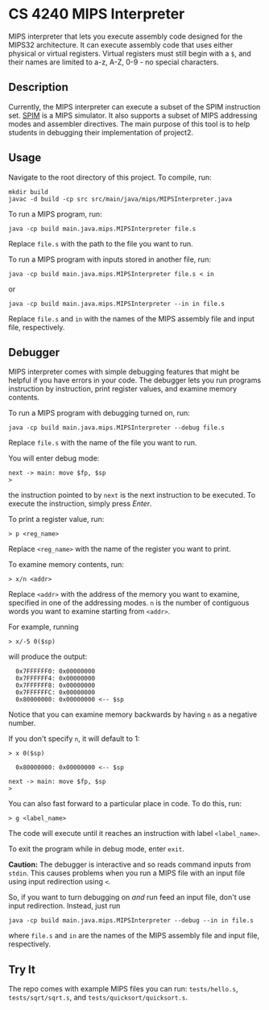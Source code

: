 # CS 4240 MIPS Interpreter

MIPS interpreter that lets you execute assembly code designed for the MIPS32 architecture.
It can execute assembly code that uses either physical or virtual registers. Virtual registers must still begin with a `$`, and their names are limited to a-z, A-Z, 0-9 - no special characters.

## Description
Currently, the MIPS interpreter can execute a subset of the SPIM instruction set. [SPIM](https://en.wikipedia.org/wiki/SPIM#targetText=SPIM%20is%20a%20MIPS%20processor,the%20University%20of%20Wisconsin%E2%80%93Madison.) is a MIPS simulator. It also supports a subset of MIPS addressing modes and assembler directives. The main purpose of this tool is to help students in debugging their implementation of project2.

## Usage
Navigate to the root directory of this project. To compile, run:

```
mkdir build
javac -d build -cp src src/main/java/mips/MIPSInterpreter.java
```

To run a MIPS program, run:

```
java -cp build main.java.mips.MIPSInterpreter file.s
```

Replace `file.s` with the path to the file you want to run.

To run a MIPS program with inputs stored in another file, run:

```
java -cp build main.java.mips.MIPSInterpreter file.s < in
```

or

```
java -cp build main.java.mips.MIPSInterpreter --in in file.s
```

Replace `file.s` and `in` with the names of the MIPS assembly file and input file, respectively.

## Debugger
MIPS interpreter comes with simple debugging features that might be helpful if you have errors in
your code. The debugger lets you run programs instruction by instruction, print register values, and
examine memory contents.

To run a MIPS program with debugging turned on, run:

```
java -cp build main.java.mips.MIPSInterpreter --debug file.s
```

Replace `file.s` with the name of the file you want to run.

You will enter debug mode:

```
next -> main: move $fp, $sp
> 
```

the instruction pointed to by `next` is the next instruction to be executed. To execute the
instruction, simply press _Enter_.

To print a register value, run:

```
> p <reg_name>
```

Replace `<reg_name>` with the name of the register you want to print.

To examine memory contents, run:

```
> x/n <addr>
```

Replace `<addr>` with the address of the memory you want to examine,
specified in one of the addressing modes. `n` is the number of
contiguous words you want to examine starting from `<addr>`.

For example, running

```
> x/-5 0($sp)
```

will produce the output:

```
  0x7FFFFFF0: 0x00000000
  0x7FFFFFF4: 0x00000000
  0x7FFFFFF8: 0x00000000
  0x7FFFFFFC: 0x00000000
  0x80000000: 0x00000000 <-- $sp
```

Notice that you can examine memory backwards by having `n` as a negative number.

If you don't specify `n`, it will default to 1:

```
> x 0($sp)

  0x80000000: 0x00000000 <-- $sp

next -> main: move $fp, $sp
>
```

You can also fast forward to a particular place in code. To do this, run:

```
> g <label_name>
```

The code will execute until it reaches an instruction with label `<label_name>`.

To exit the program while in debug mode, enter `exit`.

**Caution:** The debugger is interactive and so reads command inputs from `stdin`. This causes
problems when you run a MIPS file with an input file using input redirection using `<`.

So, if you want to turn debugging on _and_ run feed an input file, don't use input redirection. Instead, just
run

```
java -cp build main.java.mips.MIPSInterpreter --debug --in in file.s
```

where `file.s` and `in` are the names of the MIPS assembly file and input file, respectively.

## Try It
The repo comes with example MIPS files you can run: `tests/hello.s`, `tests/sqrt/sqrt.s`, and `tests/quicksort/quicksort.s`. 






